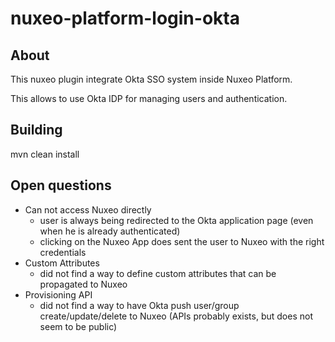 # nuxeo-platform-login-okta

## About

This nuxeo plugin integrate Okta SSO system inside Nuxeo Platform.

This allows to use Okta IDP for managing users and authentication.

## Building


   mvn clean install

## Open questions

 - Can not access Nuxeo directly 
      - user is always being redirected to the Okta application page (even when he is already authenticated)
      - clicking on the Nuxeo App does sent the user to Nuxeo with the right credentials
 - Custom Attributes
      - did not find a way to define custom attributes that can be propagated to Nuxeo
 - Provisioning API
      - did not find a way to have Okta push user/group create/update/delete to Nuxeo
        (APIs probably exists, but does not seem to be public)


